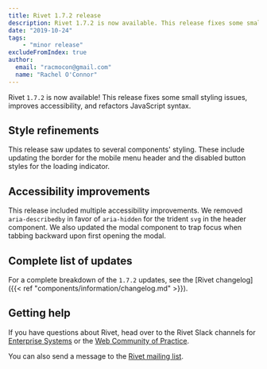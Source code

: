 ```yaml
---
title: Rivet 1.7.2 release
description: Rivet 1.7.2 is now available. This release fixes some small styling issues, improves accessibility, and refactors JavaScript syntax.
date: "2019-10-24"
tags:
    - "minor release"
excludeFromIndex: true
author:
  email: "racmocon@gmail.com"
  name: "Rachel O'Connor"
---
```

Rivet `1.7.2` is now available! This release fixes some small styling issues, improves accessibility, and refactors JavaScript syntax.

## Style refinements
This release saw updates to several components' styling. These include updating the border for the mobile menu header and the disabled button styles for the loading indicator.

## Accessibility improvements
This release included multiple accessibility improvements. We removed `aria-describedby` in favor of `aria-hidden` for the trident `svg` in the header component. We also updated the modal component to trap focus when tabbing backward upon first opening the modal.

## Complete list of updates
For a complete breakdown of the `1.7.2` updates, see the [Rivet changelog]({{< ref "components/information/changelog.md" >}}).

## Getting help
If you have questions about Rivet, head over to the Rivet Slack channels for [Enterprise Systems](https://iu-uits-es.slack.com/messages/rivet-design-system) or the [Web Community of Practice](https://iuwebcommunity.slack.com/messages/rivet).

You can also send a message to the [Rivet mailing list](mailto:rivet-l@list.iu.edu).
